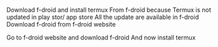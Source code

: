 Download f-droid and install termux 
From f-droid because
Termux is not updated in play stor/ app store
All the update are available in f-droid
Download f-droid from f-droid website

Go to f-droid website and download f-droid 
And now install termux





